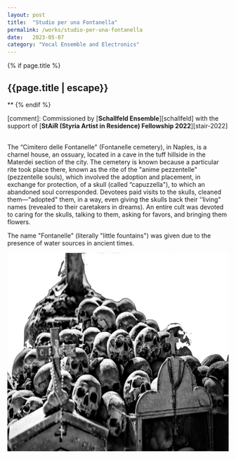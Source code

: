 ```yaml
---
layout: post
title:  "Studio per una Fontanella"
permalink: /works/studio-per-una-fontanella
date:   2023-05-07
category: "Vocal Ensemble and Electronics"
---
```

{% if page.title %}
<h2>{{page.title | escape}}</h2>
**
{% endif %}

[comment]: Commissioned by [**Schallfeld Ensemble**][schallfeld] with the support of [**StAiR (Styria Artist in Residence) Fellowship 2022**][stair-2022] <br>
 <br>

The “Cimitero delle Fontanelle" (Fontanelle cemetery), in Naples, is a charnel house, an ossuary, located in a cave in the tuff hillside in the Materdei section of the city. The cemetery is known because a particular rite took place there, known as the rite of the "anime pezzentelle" (pezzentelle souls), which involved the adoption and placement, in exchange for protection, of a skull (called “capuzzella"), to which an abandoned soul corresponded. Devotees paid visits to the skulls, cleaned them—“adopted" them, in a way, even giving the skulls back their ‘‘living" names (revealed to their caretakers in dreams). An entire cult was devoted to caring for the skulls, talking to them, asking for favors, and bringing them flowers.
<br>


The name "Fontanelle" (literally "little fountains") was given due to the presence of water sources in ancient times.
<br>

<img src='/assets/fontanelle.JPEG' width='600' height='450'>

